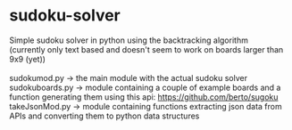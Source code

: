 # sudoku-solver
Simple sudoku solver in python using the backtracking algorithm<br/>
(currently only text based and doesn't seem to work on boards larger than 9x9 (yet))<br/><br/>
sudokumod.py    -> the main module with the actual sudoku solver<br/>
sudokuboards.py -> module containing a couple of example boards and a function generating them using this api: https://github.com/berto/sugoku<br/>
takeJsonMod.py  -> module containing functions extracting json data from APIs and converting them to python data structures
